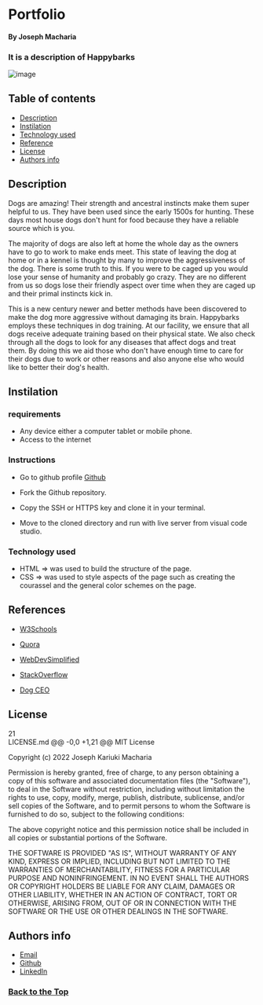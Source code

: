 # Portfolio

#### By Joseph Macharia
### It is a description of Happybarks 
![image](https://github.com/Josekariz/happybarks_1/assets/108508143/ba948c36-63e0-4c6c-9727-42dd9a961482)

## Table of contents
 + [Description](#description)
 + [Instilation](#instilation)
 + [Technology used](#technology-used)
 + [Reference](#references)
 + [License](#license)
 + [Authors info](#authors-info)
 
 
 ## Description


Dogs are amazing! Their strength and ancestral instincts make them super helpful to us. They have been used since the early 1500s for hunting. These days most house dogs don't hunt for food because they have a reliable source which is you.


The majority of dogs are also left at home the whole day as the owners have to go to work to make ends meet. This state of leaving the dog at home or in a kennel is thought by many to improve the aggressiveness of the dog. There is some truth to this. If you were to be caged up you would lose your sense of humanity and probably go crazy. They are no different from us so dogs lose their friendly aspect over time when they are caged up and their primal instincts kick in.


This is a new century newer and better methods have been discovered to make the dog more aggressive without damaging its brain. Happybarks employs these techniques in dog training. At our facility, we ensure that all dogs receive adequate training based on their physical state. We also check through all the dogs to look for any diseases that affect dogs and treat them. By doing this we aid those who don't have enough time to care for their dogs due to work or other reasons and also anyone else who would like to better their dog's health.

## Instilation

### requirements
* Any device either a computer tablet or mobile phone.
* Access to the internet

### Instructions
* Go to github profile  [Github](https://github.com/Josekariz/happybarks_1)

* Fork the Github repository.
* Copy the SSH or HTTPS key and clone it in your terminal. 
* Move to the cloned directory and run with live server from  visual code studio.

### Technology used

* HTML => was used to build the structure of the page.
* CSS => was used to style aspects of the page such as creating the courassel and the general color schemes on the page.


## References
+ [W3Schools](https://w3schools.com/)
+ [Quora](https://www.quora.com/How-do-I-create-a-hyperlink-in-the-README-file-in-my-GitHub-account-which-would-redirect-to-a-new-page-containing-the-project-explanation)

+ [WebDevSimplified](https://www.youtube.com/c/webdevsimplified)
+ [StackOverflow](https://stackoverflow.com)
+ [Dog CEO](https://dog.ceo/dog-api/)

## License

 21  
LICENSE.md
@@ -0,0 +1,21 @@
MIT License

Copyright (c) 2022 Joseph Kariuki Macharia

Permission is hereby granted, free of charge, to any person obtaining a copy
of this software and associated documentation files (the "Software"), to deal
in the Software without restriction, including without limitation the rights
to use, copy, modify, merge, publish, distribute, sublicense, and/or sell
copies of the Software, and to permit persons to whom the Software is
furnished to do so, subject to the following conditions:

The above copyright notice and this permission notice shall be included in all
copies or substantial portions of the Software.

THE SOFTWARE IS PROVIDED "AS IS", WITHOUT WARRANTY OF ANY KIND, EXPRESS OR
IMPLIED, INCLUDING BUT NOT LIMITED TO THE WARRANTIES OF MERCHANTABILITY,
FITNESS FOR A PARTICULAR PURPOSE AND NONINFRINGEMENT. IN NO EVENT SHALL THE
AUTHORS OR COPYRIGHT HOLDERS BE LIABLE FOR ANY CLAIM, DAMAGES OR OTHER
LIABILITY, WHETHER IN AN ACTION OF CONTRACT, TORT OR OTHERWISE, ARISING FROM,
OUT OF OR IN CONNECTION WITH THE SOFTWARE OR THE USE OR OTHER DEALINGS IN THE
SOFTWARE.

## Authors info
+ [Email](joseph.macharia@student.moringaschool.com)
+ [Github](https://github.com/Josekariz)
+ [LinkedIn](https://www.linkedin.com/in/sejo-kariz-b41413247/)

### [Back to the Top](#portfolio)
